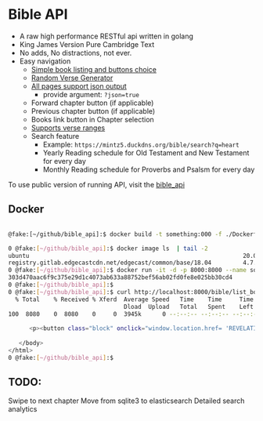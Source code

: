 # Bible API
- A raw high performance RESTful api written in golang
- King James Version Pure Cambridge Text
- No adds, No distractions, not ever.
- Easy navigation
	- [Simple book listing and buttons choice](https://mintz5.duckdns.org/bible/list_books)
	- [Random Verse Generator](https://mintz5.duckdns.org/bible/random_verse)
	- [All pages support json output](https://mintz5.duckdns.org/bible/random_verse?json=true)
		- provide argument: `?json=true`
	- Forward chapter button (if applicable)
	- Previous chapter button (if applicable)
	- Books link button in Chapter selection
	- [Supports verse ranges](https://mintz5.duckdns.org/bible/EPHESIANS/2/8-9)
	- Search feature
		- Example: `https://mintz5.duckdns.org/bible/search?q=heart`
        - Yearly Reading schedule for Old Testament and New Testament for every day
        - Monthly Reading schedule for Proverbs and Psalsm for every day


To use public version of running API, visit the [bible_api](https://mintz5.duckdns.org/bible/list_books)
## Docker
```bash

@fake:[~/github/bible_api]:$ docker build -t something:000 -f ./Dockerfile .

0 @fake:[~/github/bible_api]:$ docker image ls  | tail -2 
ubuntu                                                             20.04          20fffa419e3a   5 weeks ago          72.8MB
registry.gitlab.edgecastcdn.net/edgecast/common/base/18.04         4.7.10         899f3ea4a1f6   4 months ago         471MB
0 @fake:[~/github/bible_api]:$ docker run -it -d -p 8000:8000 --name something_c bf306415b1f5
303d470aac6f9c375e29d1c4073ab633a88752bef56ab02fd0fe8e025bb30cd4
0 @fake:[~/github/bible_api]:$ 
0 @fake:[~/github/bible_api]:$ curl http://localhost:8000/bible/list_books | tail -5 
  % Total    % Received % Xferd  Average Speed   Time    Time     Time  Current
                                 Dload  Upload   Total   Spent    Left  Speed
100  8080    0  8080    0     0  3945k      0 --:--:-- --:--:-- --:--:-- 3945k
      
      <p><button class="block" onclick="window.location.href= 'REVELATION?json=false';" >REVELATION</button></p>
      
   </body>
</html>
0 @fake:[~/github/bible_api]:$ 

```
## TODO:
Swipe to next chapter
Move from sqlite3 to elasticsearch
Detailed search analytics
